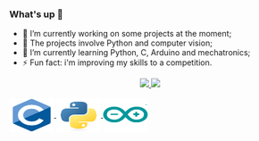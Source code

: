 ### What's up 👋

<!--
**HelkerVonMises/HelkerVonMises** is a ✨ _special_ ✨ repository because its `README.md` (this file) appears on your GitHub profile.
-->

- 🔭 I’m currently working on some projects at the moment;
- 🤖 The projects involve Python and computer vision;
- 🌱 I’m currently learning Python, C, Arduino and mechatronics;
- ⚡ Fun fact: i'm improving my skills to a competition.

<div align="center">
  <a href="https://github.com/HelkerVonMises">
  <img height="150em" src="https://github-readme-stats.vercel.app/api?username=HelkerVonMises&show_icons=true&theme=dark&include_all_commits=true&count_private=true"/>
  <img height="150em" src="https://github-readme-stats.vercel.app/api/top-langs/?username=HelkerVonMises&layout=compact&langs_count=7&theme=dark"/>
</div>
<div style="display: inline_block"><br>
  <img align="center" alt="Helker-C" height="60" width="80" src="https://raw.githubusercontent.com/devicons/devicon/master/icons/c/c-original.svg">
  <img align="center" alt="Helker-Python" height="60" width="80" src="https://raw.githubusercontent.com/devicons/devicon/master/icons/python/python-original.svg">
  <img align="center" alt="Helker-Arduino" height="60" width="80" src="https://raw.githubusercontent.com/devicons/devicon/master/icons/arduino/arduino-original.svg">
</div>
  
  ##
